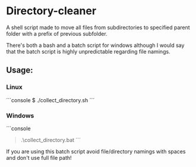 # Directory-cleaner
A shell script made to move all files from subdirectories to specified parent folder with a prefix of previous subfolder. 

There's both a bash and a batch script for windows although I would say that the batch script is highly unpredictable regarding file namings.

## Usage:
### Linux
´´´console
$ ./collect_directory.sh <specify directory>
´´´

### Windows
´´´console
> .\collect_directory.bat <specity directory>
´´´

If you are using this batch script avoid file/directory namings with spaces and don't use full file path! 
